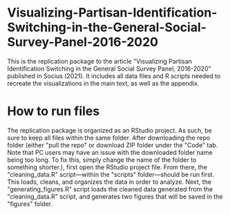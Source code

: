 # Visualizing-Partisan-Identification-Switching-in-the-General-Social-Survey-Panel-2016-2020
This is the replication package to the article "Visualizing Partisan Identification Switching in the General Social Survey Panel, 2016-2020" published in Socius (2021). It includes all data files and R scripts needed to recreate the visualizations in the main text, as well as the appendix. 

# How to run files
The replication package is organized as an RStudio project. As such, be sure to keep all files within the same folder. After downloading the repo folder (either "pull the repo" or download ZIP folder under the "Code" tab. Note that PC users may have an issue with the downloaded folder name being too long. To fix this, simply change the name of the folder to something shorter.), first open the RStudio project file. From there, the "cleaning_data.R" script—within the "scripts" folder—should be run first. This loads, cleans, and organizes the data in order to analyze. Next, the "generating_figures.R" script loads the cleaned data generated from the "cleaning_data.R" script, and generates two figures that will be saved in the "figures" folder. 
